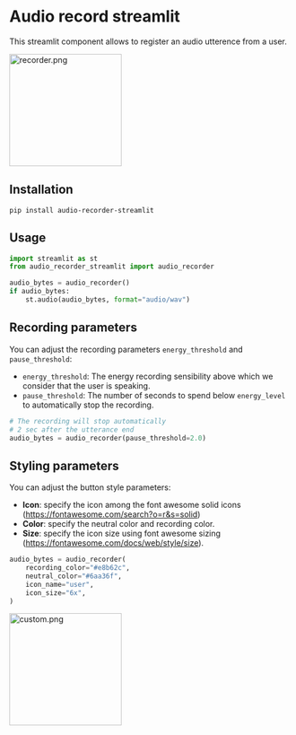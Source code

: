 # Audio record streamlit

This streamlit component allows to register an audio utterence from a user.

<img src="img/recorder.png" alt="recorder.png" width="200"/>

## Installation

`pip install audio-recorder-streamlit`

## Usage

```python
import streamlit as st
from audio_recorder_streamlit import audio_recorder

audio_bytes = audio_recorder()
if audio_bytes:
    st.audio(audio_bytes, format="audio/wav")
```

## Recording parameters

You can adjust the recording parameters `energy_threshold` and
`pause_threshold`:
- `energy_threshold`: The energy recording sensibility above which we consider
    that the user is speaking.
- `pause_threshold`: The number of seconds to spend below `energy_level` to
    automatically stop the recording.


```python
# The recording will stop automatically
# 2 sec after the utterance end
audio_bytes = audio_recorder(pause_threshold=2.0)
```

## Styling parameters

You can adjust the button style parameters:
- **Icon**: specify the icon among the font awesome solid icons
  (https://fontawesome.com/search?o=r&s=solid)
- **Color**: specify the neutral color and recording color.
- **Size**: specify the icon size using font awesome sizing
  (https://fontawesome.com/docs/web/style/size).

```python
audio_bytes = audio_recorder(
    recording_color="#e8b62c",
    neutral_color="#6aa36f",
    icon_name="user",
    icon_size="6x",
)
```
<img src="img/custom.png" alt="custom.png" width="200"/>
